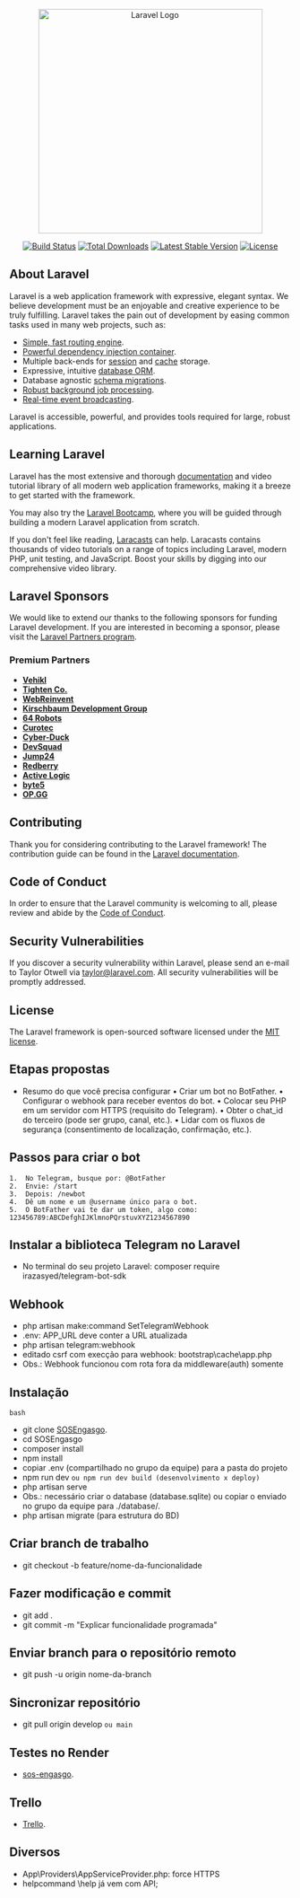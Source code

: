 <p align="center"><a href="https://laravel.com" target="_blank"><img src="https://raw.githubusercontent.com/laravel/art/master/logo-lockup/5%20SVG/2%20CMYK/1%20Full%20Color/laravel-logolockup-cmyk-red.svg" width="400" alt="Laravel Logo"></a></p>

<p align="center">
<a href="https://github.com/laravel/framework/actions"><img src="https://github.com/laravel/framework/workflows/tests/badge.svg" alt="Build Status"></a>
<a href="https://packagist.org/packages/laravel/framework"><img src="https://img.shields.io/packagist/dt/laravel/framework" alt="Total Downloads"></a>
<a href="https://packagist.org/packages/laravel/framework"><img src="https://img.shields.io/packagist/v/laravel/framework" alt="Latest Stable Version"></a>
<a href="https://packagist.org/packages/laravel/framework"><img src="https://img.shields.io/packagist/l/laravel/framework" alt="License"></a>
</p>

## About Laravel

Laravel is a web application framework with expressive, elegant syntax. We believe development must be an enjoyable and creative experience to be truly fulfilling. Laravel takes the pain out of development by easing common tasks used in many web projects, such as:

- [Simple, fast routing engine](https://laravel.com/docs/routing).
- [Powerful dependency injection container](https://laravel.com/docs/container).
- Multiple back-ends for [session](https://laravel.com/docs/session) and [cache](https://laravel.com/docs/cache) storage.
- Expressive, intuitive [database ORM](https://laravel.com/docs/eloquent).
- Database agnostic [schema migrations](https://laravel.com/docs/migrations).
- [Robust background job processing](https://laravel.com/docs/queues).
- [Real-time event broadcasting](https://laravel.com/docs/broadcasting).

Laravel is accessible, powerful, and provides tools required for large, robust applications.

## Learning Laravel

Laravel has the most extensive and thorough [documentation](https://laravel.com/docs) and video tutorial library of all modern web application frameworks, making it a breeze to get started with the framework.

You may also try the [Laravel Bootcamp](https://bootcamp.laravel.com), where you will be guided through building a modern Laravel application from scratch.

If you don't feel like reading, [Laracasts](https://laracasts.com) can help. Laracasts contains thousands of video tutorials on a range of topics including Laravel, modern PHP, unit testing, and JavaScript. Boost your skills by digging into our comprehensive video library.

## Laravel Sponsors

We would like to extend our thanks to the following sponsors for funding Laravel development. If you are interested in becoming a sponsor, please visit the [Laravel Partners program](https://partners.laravel.com).

### Premium Partners

- **[Vehikl](https://vehikl.com/)**
- **[Tighten Co.](https://tighten.co)**
- **[WebReinvent](https://webreinvent.com/)**
- **[Kirschbaum Development Group](https://kirschbaumdevelopment.com)**
- **[64 Robots](https://64robots.com)**
- **[Curotec](https://www.curotec.com/services/technologies/laravel/)**
- **[Cyber-Duck](https://cyber-duck.co.uk)**
- **[DevSquad](https://devsquad.com/hire-laravel-developers)**
- **[Jump24](https://jump24.co.uk)**
- **[Redberry](https://redberry.international/laravel/)**
- **[Active Logic](https://activelogic.com)**
- **[byte5](https://byte5.de)**
- **[OP.GG](https://op.gg)**

## Contributing

Thank you for considering contributing to the Laravel framework! The contribution guide can be found in the [Laravel documentation](https://laravel.com/docs/contributions).

## Code of Conduct

In order to ensure that the Laravel community is welcoming to all, please review and abide by the [Code of Conduct](https://laravel.com/docs/contributions#code-of-conduct).

## Security Vulnerabilities

If you discover a security vulnerability within Laravel, please send an e-mail to Taylor Otwell via [taylor@laravel.com](mailto:taylor@laravel.com). All security vulnerabilities will be promptly addressed.

## License

The Laravel framework is open-sourced software licensed under the [MIT license](https://opensource.org/licenses/MIT).

## Etapas propostas

- Resumo do que você precisa configurar
	•	Criar um bot no BotFather.
	•	Configurar o webhook para receber eventos do bot.
	•	Colocar seu PHP em um servidor com HTTPS (requisito do Telegram).
	•	Obter o chat_id do terceiro (pode ser grupo, canal, etc.).
	•	Lidar com os fluxos de segurança (consentimento de localização, confirmação, etc.).

## Passos para criar o bot

	1.	No Telegram, busque por: @BotFather
	2.	Envie: /start
	3.	Depois: /newbot
	4.	Dê um nome e um @username único para o bot.
	5.	O BotFather vai te dar um token, algo como: 123456789:ABCDefghIJKlmnoPQrstuvXYZ1234567890

## Instalar a biblioteca Telegram no Laravel

- No terminal do seu projeto Laravel:
composer require irazasyed/telegram-bot-sdk

## Webhook

- php artisan make:command SetTelegramWebhook
- .env: APP_URL deve conter a URL atualizada
- php artisan telegram:webhook
- editado csrf com execção para webhook: bootstrap\cache\app.php
- Obs.: Webhook funcionou com rota fora da middleware(auth) somente

## Instalação
`bash`
- git clone [SOSEngasgo](https://github.com/seu-usuario/SOSEngasgo.git).
- cd SOSEngasgo
- composer install
- npm install
- copiar .env (compartilhado no grupo da equipe) para a pasta do projeto
- npm run dev `ou npm run dev build (desenvolvimento x deploy)`
- php artisan serve
- Obs.: necessário criar o database (database.sqlite) ou copiar o enviado no grupo da equipe para ./database/.
- php artisan migrate (para estrutura do BD)

## Criar branch de trabalho
- git checkout -b feature/nome-da-funcionalidade

## Fazer modificação e commit
- git add .
- git commit -m "Explicar funcionalidade programada"

## Enviar branch para o repositório remoto
- git push -u origin nome-da-branch

## Sincronizar repositório
- git pull origin develop `ou main`

## Testes no Render
- [sos-engasgo](https://sos-engasgo.onrender.com/).

## Trello
- [Trello](https://trello.com/b/Xiy0EM2K).

## Diversos
- App\Providers\AppServiceProvider.php: force HTTPS
- helpcommand \help já vem com API;
